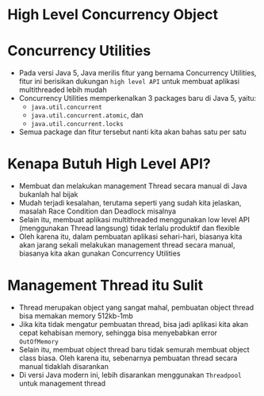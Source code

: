 # High Level Concurrency Object

# Concurrency Utilities

- Pada versi Java 5, Java merilis fitur yang bernama Concurrency Utilities, fitur ini berisikan dukungan `high level API` untuk membuat aplikasi multithreaded lebih mudah
- Concurrency Utilities memperkenalkan 3 packages baru di Java 5, yaitu:
  - `java.util.concurrent`
  - `java.util.concurrent.atomic`, dan
  - `java.util.concurrent.locks`
- Semua package dan fitur tersebut nanti kita akan bahas satu per satu

# Kenapa Butuh High Level API?

- Membuat dan melakukan management Thread secara manual di Java bukanlah hal bijak
- Mudah terjadi kesalahan, terutama seperti yang sudah kita jelaskan, masalah Race Condition dan Deadlock misalnya
- Selain itu, membuat aplikasi multithreaded menggunakan low level API (menggunakan Thread langsung) tidak terlalu produktif dan flexible
- Oleh karena itu, dalam pembuatan aplikasi sehari-hari, biasanya kita akan jarang sekali melakukan management thread secara manual, biasanya kita akan gunakan Concurrency Utilities

# Management Thread itu Sulit

- Thread merupakan object yang sangat mahal, pembuatan object thread bisa memakan memory 512kb-1mb
- Jika kita tidak mengatur pembuatan thread, bisa jadi aplikasi kita akan cepat kehabisan memory, sehingga bisa menyebabkan error `OutOfMemory`
- Selain itu, membuat object thread baru tidak semurah membuat object class biasa. Oleh karena itu, sebenarnya pembuatan thread secara manual tidaklah disarankan
- Di versi Java modern ini, lebih disarankan menggunakan `Threadpool` untuk management thread